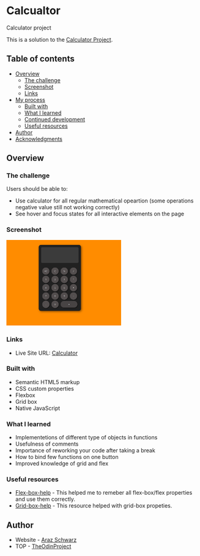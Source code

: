 # Calcualtor
Calculator project

This is a solution to the [Calculator Project](hhttps://www.theodinproject.com/lessons/foundations-calculator).

## Table of contents

- [Overview](#overview)
  - [The challenge](#the-challenge)
  - [Screenshot](#screenshot)
  - [Links](#links)
- [My process](#my-process)
  - [Built with](#built-with)
  - [What I learned](#what-i-learned)
  - [Continued development](#continued-development)
  - [Useful resources](#useful-resources)
- [Author](#author)
- [Acknowledgments](#acknowledgments)

## Overview

### The challenge

Users should be able to:

- Use calculator for all regular mathematical opeartion (some operations negative value still not working correctly)
- See hover and focus states for all interactive elements on the page

### Screenshot
<img src="https://raw.githubusercontent.com/Ailadir/Calcualtor/main/screenshot.png" width="300">

### Links

- Live Site URL: [Calculator](https://ailadir.github.io/Calcualtor/)


### Built with

- Semantic HTML5 markup
- CSS custom properties
- Flexbox
- Grid box
- Native JavaScript 


### What I learned

- Implementetions of different type of objects in functions
- Usefulness of comments
- Importance of reworking your code after taking a break
- How to bind few functions on one button
- Improved knowledge of grid and flex

### Useful resources

- [Flex-box-help](https://flexbox.malven.co/) - This helped me to remeber all flex-box/flex properties and use them correctly.
- [Grid-box-help](https://grid.malven.co/) - This resource helped with grid-box propeties.


## Author

- Website - [Araz Schwarz](https://www.linkedin.com/in/dmdschwarz/)
- TOP - [TheOdinProject](https://www.theodinproject.com/)
